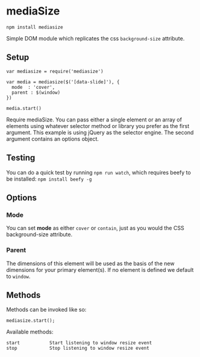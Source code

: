 # mediaSize

`npm install mediasize`

Simple DOM module which replicates the css `background-size` attribute.

## Setup

```
var mediasize = require('mediasize')

var media = mediasize($('[data-slide]'), {
  mode  : 'cover',
  parent : $(window)
})

media.start()
```

Require mediaSize. You can pass either a single element or an array of elements using whatever selector method or library you prefer as the first argument. This example is using jQuery as the selector engine. The second argument contains an options object.

## Testing

You can do a quick test by running `npm run watch`, which requires beefy to be installed: `npm install beefy -g`

## Options

### Mode 
You can set **mode** as either `cover` or `contain`, just as you would the CSS background-size attribute.

### Parent
The dimensions of this element will be used as the basis of the new dimensions for your primary element(s). If no element is defined we default to `window`.

## Methods

Methods can be invoked like so:
```
mediasize.start();
```

Available methods:
```
start           Start listening to window resize event
stop            Stop listening to window resize event
```

